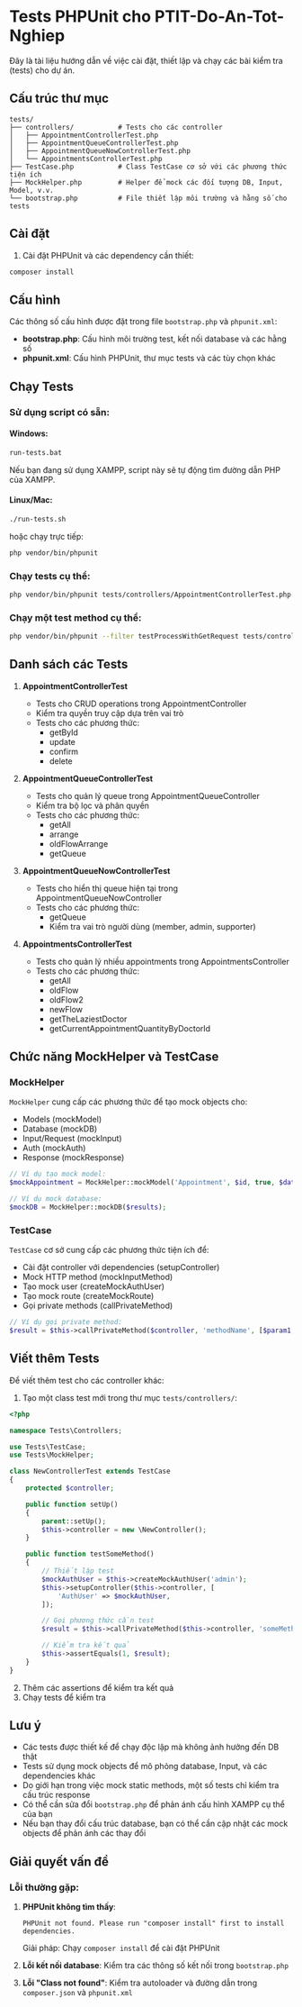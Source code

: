 # Tests PHPUnit cho PTIT-Do-An-Tot-Nghiep

Đây là tài liệu hướng dẫn về việc cài đặt, thiết lập và chạy các bài kiểm tra (tests) cho dự án.

## Cấu trúc thư mục

```
tests/
├── controllers/           # Tests cho các controller
│   ├── AppointmentControllerTest.php
│   ├── AppointmentQueueControllerTest.php
│   ├── AppointmentQueueNowControllerTest.php
│   └── AppointmentsControllerTest.php
├── TestCase.php           # Class TestCase cơ sở với các phương thức tiện ích
├── MockHelper.php         # Helper để mock các đối tượng DB, Input, Model, v.v.
└── bootstrap.php          # File thiết lập môi trường và hằng số cho tests
```

## Cài đặt

1. Cài đặt PHPUnit và các dependency cần thiết:

```bash
composer install
```

## Cấu hình

Các thông số cấu hình được đặt trong file `bootstrap.php` và `phpunit.xml`:

- **bootstrap.php**: Cấu hình môi trường test, kết nối database và các hằng số
- **phpunit.xml**: Cấu hình PHPUnit, thư mục tests và các tùy chọn khác

## Chạy Tests

### Sử dụng script có sẵn:

#### Windows:

```bash
run-tests.bat
```

Nếu bạn đang sử dụng XAMPP, script này sẽ tự động tìm đường dẫn PHP của XAMPP.

#### Linux/Mac:

```bash
./run-tests.sh
```

hoặc chạy trực tiếp:

```bash
php vendor/bin/phpunit
```

### Chạy tests cụ thể:

```bash
php vendor/bin/phpunit tests/controllers/AppointmentControllerTest.php
```

### Chạy một test method cụ thể:

```bash
php vendor/bin/phpunit --filter testProcessWithGetRequest tests/controllers/AppointmentControllerTest.php
```

## Danh sách các Tests

1. **AppointmentControllerTest**

   - Tests cho CRUD operations trong AppointmentController
   - Kiểm tra quyền truy cập dựa trên vai trò
   - Tests cho các phương thức:
     - getById
     - update
     - confirm
     - delete

2. **AppointmentQueueControllerTest**

   - Tests cho quản lý queue trong AppointmentQueueController
   - Kiểm tra bộ lọc và phân quyền
   - Tests cho các phương thức:
     - getAll
     - arrange
     - oldFlowArrange
     - getQueue

3. **AppointmentQueueNowControllerTest**

   - Tests cho hiển thị queue hiện tại trong AppointmentQueueNowController
   - Tests cho các phương thức:
     - getQueue
     - Kiểm tra vai trò người dùng (member, admin, supporter)

4. **AppointmentsControllerTest**
   - Tests cho quản lý nhiều appointments trong AppointmentsController
   - Tests cho các phương thức:
     - getAll
     - oldFlow
     - oldFlow2
     - newFlow
     - getTheLaziestDoctor
     - getCurrentAppointmentQuantityByDoctorId

## Chức năng MockHelper và TestCase

### MockHelper

`MockHelper` cung cấp các phương thức để tạo mock objects cho:

- Models (mockModel)
- Database (mockDB)
- Input/Request (mockInput)
- Auth (mockAuth)
- Response (mockResponse)

```php
// Ví dụ tạo mock model:
$mockAppointment = MockHelper::mockModel('Appointment', $id, true, $data);

// Ví dụ mock database:
$mockDB = MockHelper::mockDB($results);
```

### TestCase

`TestCase` cơ sở cung cấp các phương thức tiện ích để:

- Cài đặt controller với dependencies (setupController)
- Mock HTTP method (mockInputMethod)
- Tạo mock user (createMockAuthUser)
- Tạo mock route (createMockRoute)
- Gọi private methods (callPrivateMethod)

```php
// Ví dụ gọi private method:
$result = $this->callPrivateMethod($controller, 'methodName', [$param1, $param2]);
```

## Viết thêm Tests

Để viết thêm test cho các controller khác:

1. Tạo một class test mới trong thư mục `tests/controllers/`:

```php
<?php

namespace Tests\Controllers;

use Tests\TestCase;
use Tests\MockHelper;

class NewControllerTest extends TestCase
{
    protected $controller;

    public function setUp()
    {
        parent::setUp();
        $this->controller = new \NewController();
    }

    public function testSomeMethod()
    {
        // Thiết lập test
        $mockAuthUser = $this->createMockAuthUser('admin');
        $this->setupController($this->controller, [
            'AuthUser' => $mockAuthUser,
        ]);

        // Gọi phương thức cần test
        $result = $this->callPrivateMethod($this->controller, 'someMethod');

        // Kiểm tra kết quả
        $this->assertEquals(1, $result);
    }
}
```

2. Thêm các assertions để kiểm tra kết quả
3. Chạy tests để kiểm tra

## Lưu ý

- Các tests được thiết kế để chạy độc lập mà không ảnh hưởng đến DB thật
- Tests sử dụng mock objects để mô phỏng database, Input, và các dependencies khác
- Do giới hạn trong việc mock static methods, một số tests chỉ kiểm tra cấu trúc response
- Có thể cần sửa đổi `bootstrap.php` để phản ánh cấu hình XAMPP cụ thể của bạn
- Nếu bạn thay đổi cấu trúc database, bạn có thể cần cập nhật các mock objects để phản ánh các thay đổi

## Giải quyết vấn đề

### Lỗi thường gặp:

1. **PHPUnit không tìm thấy**:

   ```
   PHPUnit not found. Please run "composer install" first to install dependencies.
   ```

   Giải pháp: Chạy `composer install` để cài đặt PHPUnit

2. **Lỗi kết nối database**:
   Kiểm tra các thông số kết nối trong `bootstrap.php`

3. **Lỗi "Class not found"**:
   Kiểm tra autoloader và đường dẫn trong `composer.json` và `phpunit.xml`
